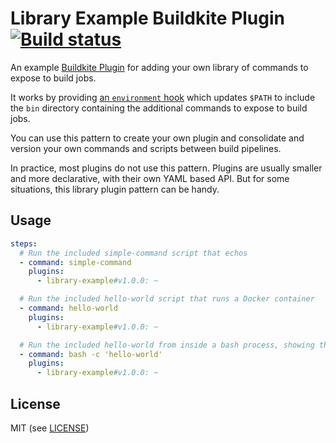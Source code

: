 # Library Example Buildkite Plugin [![Build status](https://badge.buildkite.com/acf3e41311e5819510cb28c2834de9fe39b2d9931b69d87f4a.svg?branch=master)](https://buildkite.com/buildkite/plugins-library-example)

An example [Buildkite Plugin](https://buildkite.com/docs/agent/v3/plugins) for adding your own library of commands to expose to build jobs.

It works by providing [an `environment` hook](hooks/environment) which updates `$PATH` to include the `bin` directory containing the additional commands to expose to build jobs.

You can use this pattern to create your own plugin and consolidate and version your own commands and scripts between build pipelines.

In practice, most plugins do not use this pattern. Plugins are usually smaller and more declarative, with their own YAML based API. But for some situations, this library plugin pattern can be handy.

## Usage

```yml
steps:
  # Run the included simple-command script that echos
  - command: simple-command
    plugins:
      - library-example#v1.0.0: ~

  # Run the included hello-world script that runs a Docker container
  - command: hello-world
    plugins:
      - library-example#v1.0.0: ~

  # Run the included hello-world from inside a bash process, showing that you can run the library of commands within your own scripts and processes (e.g. `my-script.sh`)
  - command: bash -c 'hello-world'
    plugins:
      - library-example#v1.0.0: ~
```

## License

MIT (see [LICENSE](LICENSE))
